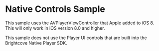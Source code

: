 Native Controls Sample
=====================================

This sample uses the AVPlayerViewController that Apple added to iOS 8. This will only work in iOS version 8.0 and higher. 

This sample does not use the Player UI controls that are built into the Brightcove Native Player SDK.
